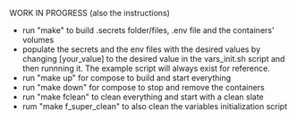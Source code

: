WORK IN PROGRESS (also the instructions)
- run "make" to build .secrets folder/files, .env file and the containers' volumes
- populate the secrets and the env files with the desired values by changing [your_value] to the desired value in the vars_init.sh script and then runnning it. The example script will always exist for reference.
- run "make up" for compose to build and start everything
- run "make down" for compose to stop and remove the containers
- run "make fclean" to clean everything and start with a clean slate
- rum "make f_super_clean" to also clean the variables initialization script
